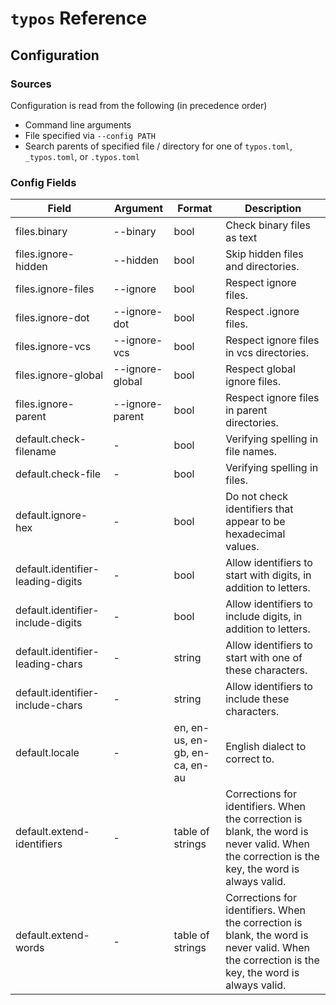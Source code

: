 # `typos` Reference

## Configuration

### Sources

Configuration is read from the following (in precedence order)

- Command line arguments
- File specified via `--config PATH`
- Search parents of specified file / directory for one of `typos.toml`, `_typos.toml`, or `.typos.toml`

### Config Fields

| Field                  | Argument          | Format | Description |
|------------------------|-------------------|--------|-------------|
| files.binary           | --binary          | bool   | Check binary files as text |
| files.ignore-hidden    | --hidden          | bool   | Skip hidden files and directories. |
| files.ignore-files     | --ignore          | bool   | Respect ignore files. |
| files.ignore-dot       | --ignore-dot      | bool   | Respect .ignore files. |
| files.ignore-vcs       | --ignore-vcs      | bool   | Respect ignore files in vcs directories. |
| files.ignore-global    | --ignore-global   | bool   | Respect global ignore files. |
| files.ignore-parent    | --ignore-parent   | bool   | Respect ignore files in parent directories. |
| default.check-filename | \-                | bool   | Verifying spelling in file names. |
| default.check-file     | \-                | bool   | Verifying spelling in files. |
| default.ignore-hex     | \-                | bool   | Do not check identifiers that appear to be hexadecimal values. |
| default.identifier-leading-digits   | \-   | bool   | Allow identifiers to start with digits, in addition to letters. |
| default.identifier-include-digits   | \-   | bool   | Allow identifiers to include digits, in addition to letters. |
| default.identifier-leading-chars    | \-   | string | Allow identifiers to start with one of these characters. |
| default.identifier-include-chars    | \-   | string | Allow identifiers to include these characters. |
| default.locale         | \-                | en, en-us, en-gb, en-ca, en-au   | English dialect to correct to. |
| default.extend-identifiers | \-            | table of strings | Corrections for identifiers. When the correction is blank, the word is never valid. When the correction is the key, the word is always valid. |
| default.extend-words       | \-            | table of strings | Corrections for identifiers. When the correction is blank, the word is never valid. When the correction is the key, the word is always valid. |
